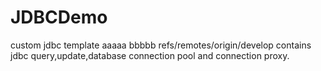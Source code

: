 # JDBCDemo
custom jdbc template 
aaaaa
bbbbb
 refs/remotes/origin/develop
contains jdbc query,update,database connection pool and connection proxy.
